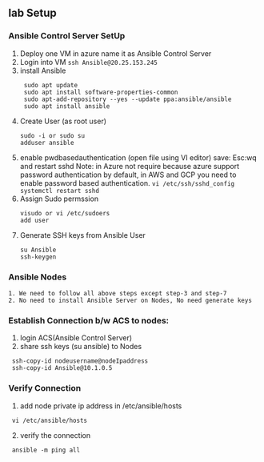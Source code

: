 ## lab Setup 
 ### Ansible Control Server SetUp 
   1. Deploy one VM in azure name it as Ansible Control Server 
   2. Login into VM ```ssh Ansible@20.25.153.245```
   3. install Ansible 
      ```
       sudo apt update
       sudo apt install software-properties-common
       sudo apt-add-repository --yes --update ppa:ansible/ansible
       sudo apt install ansible
      ```  
   4. Create User (as root user)
      ```
      sudo -i or sudo su 
      adduser ansible 
      ``` 
   5. enable pwdbasedauthentication (open file using VI editor) save: Esc:wq and restart sshd Note: in Azure not require because azure support password authentication by default, in AWS and GCP you need to enable password based authentication. 
     ```
     vi /etc/ssh/sshd_config
     systemctl restart sshd
     ``` 
   6. Assign Sudo permssion 
      ```
      visudo or vi /etc/sudoers
      add user 
      ``` 
   7. Generate SSH keys from Ansible User 
       ```
       su Ansible 
       ssh-keygen
       ``` 
    
 ### Ansible Nodes
    1. We need to follow all above steps except step-3 and step-7 
    2. No need to install Ansible Server on Nodes, No need generate keys  


### Establish Connection b/w ACS to nodes: 
 1. login ACS(Ansible Control Server)
 2. share ssh keys (su ansible) to Nodes
 ```
  ssh-copy-id nodeusername@nodeIpaddress
  ssh-copy-id Ansible@10.1.0.5
 ```

### Verify Connection 
 1.  add node private ip address in /etc/ansible/hosts
 ```
  vi /etc/ansible/hosts 
 ```
 2.  verify the connection 
```
 ansible -m ping all
``` 
